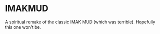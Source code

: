 # IMAKMUD
A spiritual remake of the classic IMAK MUD (which was terrible). Hopefully this one won't be.
